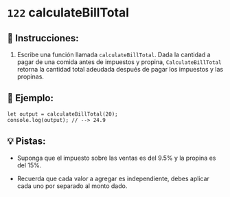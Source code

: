 # `122` calculateBillTotal

## 📝 Instrucciones:

1. Escribe una función llamada `calculateBillTotal`. Dada la cantidad a pagar de una comida antes de impuestos y propina, `CalculateBillTotal` retorna la cantidad total adeudada después de pagar los impuestos y las propinas.
 
## 📎 Ejemplo:

```Js
let output = calculateBillTotal(20);
console.log(output); // --> 24.9
```

## 💡 Pistas:

+ Suponga que el impuesto sobre las ventas es del 9.5% y la propina es del 15%.

+ Recuerda que cada valor a agregar es independiente, debes aplicar cada uno por separado al monto dado.
